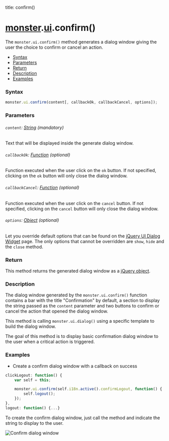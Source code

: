 title: confirm()

# [monster][monster].[ui][ui].confirm()
The `monster.ui.confirm()` method generates a dialog window giving the user the choice to confirm or cancel an action.

* [Syntax](#syntax)
* [Parameters](#parameters)
* [Return](#return)
* [Description](#description)
* [Examples](#examples)

### Syntax
```javascript
monster.ui.confirm(content[, callbackOk, callbackCancel, options]);
```

### Parameters

###### `content`: [String][string_literal] (mandatory)

Text that will be displayed inside the generate dialog window.

###### `callbackOk`: [Function][function] (optional)

Function executed when the user click on the `ok` button. If not specified, clicking on the `ok` button will only close the dialog window.

###### `callbackCancel`: [Function][function] (optional)

Function executed when the user click on the `cancel` button. If not specified, clicking on the `cancel` button will only close the dialog window.

###### `options`: [Object][object_literal] (optional)

Let you override default options that can be found on the [jQuery UI Dialog Widget][dialog_widget] page. The only options that cannot be overridden are `show`, `hide` and the `close` method.

### Return
This method returns the generated dialog window as a [jQuery object][jquery].

### Description
The dialog window generated by the `monster.ui.confirm()` function contains a bar with the title "Confirmation" by default, a section to display the string passed as the `content` parameter and two buttons to confirm or cancel the action that opened the dialog window.

This method is calling `monster.ui.dialog()` using a specific template to build the dialog window.

The goal of this method is to display basic confirmation dialog window to the user when a critical action is triggered.

### Examples
* Create a confirm dialog window with a callback on success
```javascript
clickLogout: function() {
    var self = this;

    monster.ui.confirm(self.i18n.active().confirmLogout, function() {
        self.logout();
    });
},
logout: function() {...}
```

To create the confirm dialog window, just call the method and indicate the string to display to the user.

![Confirm dialog window](http://i.imgur.com/ujJC7De.png)

[monster]: ../../monster.md
[ui]: ../ui.md

[string_literal]: https://developer.mozilla.org/en-US/docs/Web/JavaScript/Guide/Values,_variables,_and_literals#String_literals
[function]: https://developer.mozilla.org/en-US/docs/Web/JavaScript/Reference/Functions
[object_literal]: https://developer.mozilla.org/en-US/docs/Web/JavaScript/Guide/Values,_variables,_and_literals#Object_literals
[jquery]: http://api.jquery.com/Types/#jQuery
[dialog_widget]: http://api.jqueryui.com/dialog/#options
